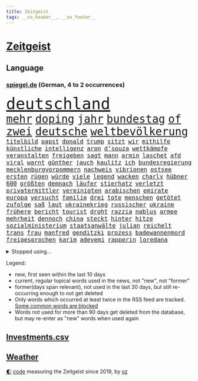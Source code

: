 ```yaml
---
title: Zeitgeist
tags: __no_header__, __no_footer__
---
```


# [Zeitgeist](https://oliz.io/zeitgeist/)

## Language

<h3><a href="https://www.spiegel.de" target="_blank">spiegel.de</a> (German, 4 to 2 occurrences)</h3>
<p style="font-family:monospace">
<span style="font-size:32pt"><a href="news_links.html#deutschland" class="current">deutschland</a></span>
<br>
<span style="font-size:22pt"><a href="news_links.html#mehr" class="current">mehr</a></span>
<span style="font-size:22pt"><a href="news_links.html#doping" class="current">doping</a></span>
<span style="font-size:22pt"><a href="news_links.html#jahr" class="current">jahr</a></span>
<span style="font-size:22pt"><a href="news_links.html#bundestag" class="current">bundestag</a></span>
<span style="font-size:22pt"><a href="news_links.html#of" class="current">of</a></span>
<span style="font-size:22pt"><a href="news_links.html#zwei" class="current">zwei</a></span>
<span style="font-size:22pt"><a href="news_links.html#deutsche" class="current">deutsche</a></span>
<span style="font-size:22pt"><a href="news_links.html#weltbevölkerung" class="current">weltbevölkerung</a></span>
<br>
<span style="font-size:12pt"><a href="news_links.html#titelbild" class="new">titelbild</a></span>
<span style="font-size:12pt"><a href="news_links.html#papst" class="current">papst</a></span>
<span style="font-size:12pt"><a href="news_links.html#donald" class="current">donald</a></span>
<span style="font-size:12pt"><a href="news_links.html#trump" class="current">trump</a></span>
<span style="font-size:12pt"><a href="news_links.html#sitzt" class="current">sitzt</a></span>
<span style="font-size:12pt"><a href="news_links.html#wir" class="current">wir</a></span>
<span style="font-size:12pt"><a href="news_links.html#mithilfe" class="current">mithilfe</a></span>
<span style="font-size:12pt"><a href="news_links.html#künstliche" class="current">künstliche</a></span>
<span style="font-size:12pt"><a href="news_links.html#intelligenz" class="current">intelligenz</a></span>
<span style="font-size:12pt"><a href="news_links.html#aron" class="new">aron</a></span>
<span style="font-size:12pt"><a href="news_links.html#d’souza" class="new">d’souza</a></span>
<span style="font-size:12pt"><a href="news_links.html#wettkämpfe" class="current">wettkämpfe</a></span>
<span style="font-size:12pt"><a href="news_links.html#veranstalten" class="new">veranstalten</a></span>
<span style="font-size:12pt"><a href="news_links.html#freigeben" class="current">freigeben</a></span>
<span style="font-size:12pt"><a href="news_links.html#sagt" class="current">sagt</a></span>
<span style="font-size:12pt"><a href="news_links.html#mann" class="current">mann</a></span>
<span style="font-size:12pt"><a href="news_links.html#armin" class="current">armin</a></span>
<span style="font-size:12pt"><a href="news_links.html#laschet" class="current">laschet</a></span>
<span style="font-size:12pt"><a href="news_links.html#afd" class="current">afd</a></span>
<span style="font-size:12pt"><a href="news_links.html#viral" class="current">viral</a></span>
<span style="font-size:12pt"><a href="news_links.html#warnt" class="current">warnt</a></span>
<span style="font-size:12pt"><a href="news_links.html#günther" class="current">günther</a></span>
<span style="font-size:12pt"><a href="news_links.html#jauch" class="current">jauch</a></span>
<span style="font-size:12pt"><a href="news_links.html#kaulitz" class="new">kaulitz</a></span>
<span style="font-size:12pt"><a href="news_links.html#ich" class="current">ich</a></span>
<span style="font-size:12pt"><a href="news_links.html#bundesregierung" class="current">bundesregierung</a></span>
<span style="font-size:12pt"><a href="news_links.html#mecklenburgvorpommern" class="current">mecklenburgvorpommern</a></span>
<span style="font-size:12pt"><a href="news_links.html#nachweis" class="current">nachweis</a></span>
<span style="font-size:12pt"><a href="news_links.html#vibrionen" class="new">vibrionen</a></span>
<span style="font-size:12pt"><a href="news_links.html#ostsee" class="current">ostsee</a></span>
<span style="font-size:12pt"><a href="news_links.html#ersten" class="current">ersten</a></span>
<span style="font-size:12pt"><a href="news_links.html#rügen" class="current">rügen</a></span>
<span style="font-size:12pt"><a href="news_links.html#würde" class="current">würde</a></span>
<span style="font-size:12pt"><a href="news_links.html#viele" class="current">viele</a></span>
<span style="font-size:12pt"><a href="news_links.html#legend" class="new">legend</a></span>
<span style="font-size:12pt"><a href="news_links.html#wacken" class="new">wacken</a></span>
<span style="font-size:12pt"><a href="news_links.html#charly" class="new">charly</a></span>
<span style="font-size:12pt"><a href="news_links.html#hübner" class="new">hübner</a></span>
<span style="font-size:12pt"><a href="news_links.html#600" class="current">600</a></span>
<span style="font-size:12pt"><a href="news_links.html#größten" class="current">größten</a></span>
<span style="font-size:12pt"><a href="news_links.html#demnach" class="current">demnach</a></span>
<span style="font-size:12pt"><a href="news_links.html#läufer" class="current">läufer</a></span>
<span style="font-size:12pt"><a href="news_links.html#stierhatz" class="new">stierhatz</a></span>
<span style="font-size:12pt"><a href="news_links.html#verletzt" class="current">verletzt</a></span>
<span style="font-size:12pt"><a href="news_links.html#privatermittler" class="current">privatermittler</a></span>
<span style="font-size:12pt"><a href="news_links.html#vereinigten" class="current">vereinigten</a></span>
<span style="font-size:12pt"><a href="news_links.html#arabischen" class="current">arabischen</a></span>
<span style="font-size:12pt"><a href="news_links.html#emirate" class="current">emirate</a></span>
<span style="font-size:12pt"><a href="news_links.html#europa" class="current">europa</a></span>
<span style="font-size:12pt"><a href="news_links.html#versucht" class="current">versucht</a></span>
<span style="font-size:12pt"><a href="news_links.html#familie" class="current">familie</a></span>
<span style="font-size:12pt"><a href="news_links.html#drei" class="current">drei</a></span>
<span style="font-size:12pt"><a href="news_links.html#tote" class="current">tote</a></span>
<span style="font-size:12pt"><a href="news_links.html#menschen" class="current">menschen</a></span>
<span style="font-size:12pt"><a href="news_links.html#getötet" class="current">getötet</a></span>
<span style="font-size:12pt"><a href="news_links.html#zufolge" class="current">zufolge</a></span>
<span style="font-size:12pt"><a href="news_links.html#saß" class="current">saß</a></span>
<span style="font-size:12pt"><a href="news_links.html#laut" class="current">laut</a></span>
<span style="font-size:12pt"><a href="news_links.html#ukrainekrieg" class="current">ukrainekrieg</a></span>
<span style="font-size:12pt"><a href="news_links.html#russischer" class="current">russischer</a></span>
<span style="font-size:12pt"><a href="news_links.html#ukraine" class="current">ukraine</a></span>
<span style="font-size:12pt"><a href="news_links.html#frühere" class="current">frühere</a></span>
<span style="font-size:12pt"><a href="news_links.html#bericht" class="current">bericht</a></span>
<span style="font-size:12pt"><a href="news_links.html#tourist" class="current">tourist</a></span>
<span style="font-size:12pt"><a href="news_links.html#droht" class="current">droht</a></span>
<span style="font-size:12pt"><a href="news_links.html#razzia" class="current">razzia</a></span>
<span style="font-size:12pt"><a href="news_links.html#nablus" class="current">nablus</a></span>
<span style="font-size:12pt"><a href="news_links.html#armee" class="current">armee</a></span>
<span style="font-size:12pt"><a href="news_links.html#mehrheit" class="current">mehrheit</a></span>
<span style="font-size:12pt"><a href="news_links.html#dennoch" class="current">dennoch</a></span>
<span style="font-size:12pt"><a href="news_links.html#china" class="current">china</a></span>
<span style="font-size:12pt"><a href="news_links.html#steckt" class="current">steckt</a></span>
<span style="font-size:12pt"><a href="news_links.html#hinter" class="current">hinter</a></span>
<span style="font-size:12pt"><a href="news_links.html#hitze" class="current">hitze</a></span>
<span style="font-size:12pt"><a href="news_links.html#sozialministerium" class="new">sozialministerium</a></span>
<span style="font-size:12pt"><a href="news_links.html#staatsanwälte" class="current">staatsanwälte</a></span>
<span style="font-size:12pt"><a href="news_links.html#julian" class="current">julian</a></span>
<span style="font-size:12pt"><a href="news_links.html#reichelt" class="current">reichelt</a></span>
<span style="font-size:12pt"><a href="news_links.html#trans" class="current">trans</a></span>
<span style="font-size:12pt"><a href="news_links.html#frau" class="current">frau</a></span>
<span style="font-size:12pt"><a href="news_links.html#manfred" class="current">manfred</a></span>
<span style="font-size:12pt"><a href="news_links.html#genditzki" class="current">genditzki</a></span>
<span style="font-size:12pt"><a href="news_links.html#prozess" class="current">prozess</a></span>
<span style="font-size:12pt"><a href="news_links.html#badewannenmord" class="new">badewannenmord</a></span>
<span style="font-size:12pt"><a href="news_links.html#freigesprochen" class="current">freigesprochen</a></span>
<span style="font-size:12pt"><a href="news_links.html#karim" class="current">karim</a></span>
<span style="font-size:12pt"><a href="news_links.html#adeyemi" class="current">adeyemi</a></span>
<span style="font-size:12pt"><a href="news_links.html#rapperin" class="current">rapperin</a></span>
<span style="font-size:12pt"><a href="news_links.html#loredana" class="new">loredana</a></span>
</p>
<details>
<summary>Stopped using...</summary>
<p class="former" style="font-size:12pt">
einiges(988) führerschein(988) gestohlen(988) hsv(988) private(987) durchsucht(986) klimaneutral(986) manchen(986) präsentieren(986) sebastian(986) unabhängigkeit(986) vs(986) alkohol(985) ausnahmen(985) figur(985) richten(985) geholt(984) kämpfte(984) künftigen(984) premierminister(984) provinz(984) wettbewerb(984) überwinden(984) bitten(983) demokraten(983) falls(983) frankfurter(983) freiheit(983) herbert(983) kamera(983) kauft(983) literatur(983) verkündet(983) vorsitzenden(983) wolfgang(983) aufnehmen(982) botschaften(982) breitet(982) forderungen(982) leichter(982) phase(982) präsidentschaftswahl(982) schnee(982) taten(982) trennt(982) zweiter(982) ausbruch(981) gefährlichen(981) tore(981) usamerikaner(981) weitergeht(981) allianz(980) bull(980) fliehen(980) red(980) regierungschefs(980) 50000(979) esken(979) geklärt(979) gerhard(979) hebt(979) miteinander(979) niederländische(979) passen(979) planen(979) saskia(979) weltweite(979) arbeitnehmer(978) benzin(978) beschwerden(978) dachte(978) hölle(978) islamischer(978) kochinstitut(978) kreis(978) künftige(978) teslachef(978) vermuten(978) vorübergehend(978) wenden(978) bilden(977) geschickt(977) lüge(977) publikum(977) rassistischen(977) schien(977) anschließend(976) freilassung(976) kochen(976) negativ(976) richtet(976) vergangenheit(976) anlass(975) langen(975) unterstützer(975) jahrhundert(974) null(974) beleidigt(973) big(973) börse(973) spanischen(973) stadion(973) texas(973) beschuldigt(972) half(972) klimapolitik(972) weite(972) ägypten(972) debakel(971) fit(971) sowie(971) design(970) erkrankt(970) erkrankung(970) vorstellen(970) geflogen(969) patient(969) verspielt(969) zerstören(969) bande(968) überraschung(968) kinos(967) potsdam(967) spektakuläre(967) demokratische(966) überholt(966) aufhalten(964) mehrfach(964) führenden(963) gang(963) raumstation(962) auflagen(961) mission(961) republik(961) hinten(959) iss(959) chats(958) erwischt(958) nasa(958) schießen(958) letztes(957) entscheidet(956) erstochen(955) heftiger(954) kindheit(952) kokain(951) einig(950) atomkraft(947) schwung(945) hinweis(943) katharina(942) annäherung(938) kongress(936) kontert(936) tuchel(935) nächstes(932) drohne(931) sprit(926) zusätzliche(917) größe(915) nick(899) vormarsch(859) notstand(841) medaille(838) rein(835) happy(824) athen(820) verlag(793) kubicki(789) werte(787) unfälle(771) lediglich(766) aachen(739) jahresende(739) darstellung(734) ministerin(725) inflationsrate(720) grundsätzlich(715) schrumpft(712) autoren(708) verbunden(707) fossilen(690) kollision(685) inszenieren(684) analysten(676) norwegischen(672) löschen(671) musks(670) king(658) gefiel(647) harris(645) gleichen(639) boss(634) dokumentiert(633) schnelles(632) schränkt(626) medwedew(624) bedrängnis(623) demo(623) ampelregierung(617) zurückgezogen(612) siebten(609) spürbar(608) verbraucherpreise(595) lädt(594) gestört(589) stadtteil(587) königreich(580) reine(579) rande(576) museen(569) aktivistinnen(567) laura(567) pech(566) taucht(566) bundesfinanzminister(565) außenministerium(562) promis(561) emotional(559) explodieren(558) zufall(558) aussetzen(557) kanal(555) frühe(543) waffenlieferungen(534) influencerin(533) klara(533) asien(532) kitas(532) kahn(525) ring(525) match(524) pekings(504) dresdner(499) lawrow(496) verantwortlichen(495) premierministerin(492) oppositionellen(489) vereinigung(479) silber(478) indischen(477) triumphiert(477) terror(476) beschuldigten(467) kriegszeiten(464) profitierte(463) unsicher(461) finnische(458) kasse(456) moldau(452) ansturm(443) herrschte(440) ball(438) schwerverletzte(426) öpnv(425) besetzen(417) übergriffen(416) versöhnung(414) enkel(409) jubel(406) mordfall(401) empfohlen(399) computer(397) unterlagen(397) wehrte(395) brennende(393) gelobt(393) vereidigt(392) waggons(391) angeschlagenen(390) ausgebaut(390) hadert(388) ausgezahlt(386) diejenigen(383) empfehlungen(380) irgendwann(376) therapien(376) 22jähriger(375) anhaltende(375) jimmy(373) joshua(373) kimmich(373) youtube(373) senegal(372) drin(370) gegenwart(369) berüchtigten(368) geschrumpft(368) weltrekord(367) attraktiver(363) bewiesen(363) dfbteam(361) lena(361) schrumpfen(361) instrument(360) thüringens(360) bewusstsein(354) verzeichnet(353) deutsch(352) spdchefin(352) entfernen(350) entschuldigen(349) anruf(348) barrikaden(347) kontroversen(346) völker(344) major(341) vernichtet(337) dach(334) innenstadt(333) eingestürzt(331) drehten(330) haftstrafen(329) schönheitsideale(328) dankbar(325) eingebracht(324) erstaunliche(324) korrekt(324) untergrund(324) zugverkehr(324) farce(323) schlimmeres(323) schied(318) fronten(317) regensburg(316) beleidigungen(314) üblich(314) durchs(311) mithalten(308) grab(307) haken(305) heikle(304) strenge(303) stromausfälle(303) größeres(302) 63(299) 05(297) gratuliert(294) töne(293) brisante(292) erzeugt(290) skizziert(290) kommunikation(288) lettland(288) anfangs(287) gratis(286) eingreifen(285) kriminalität(283) umgekehrt(277) bulgarien(275) abermals(274) achtelfinale(274) ausgenutzt(274) indiens(274) kinderpornografie(274) gegenangriff(273) stemmen(273) ausgestattet(272) branchen(272) fa(272) salihamidžić(272) schafften(272) militärexperte(269) spiegelrecherche(268) befreiten(267) grenzgebiet(266) nachweisen(266) kollege(265) brutalität(263) rückschlägen(263) floridas(262) gerichtet(261) überraschte(257) elbphilharmonie(256) dahintersteckt(255) hit(255) wiebke(253) parolen(251) langes(250) regionalbahn(246) 23jährige(245) gefangenen(245) tatortvote(245) finanzmärkte(244) carter(242) schauplatz(241) neuheiten(240) geliebten(239) taucher(239) desinformation(236) wwf(236) autohersteller(235) tiefpunkt(234) absolviert(233) gegessen(233) gewehrt(233) mine(233) sam(233) begeisterte(231) umfassende(231) überzeugte(230) abonnenten(229) aufsichtsrat(228) galeria(228) karstadt(228) kaufhof(228) spacex(228) teheraner(225) geschaffen(224) kremlgegner(223) mächte(223) prangert(223) erleichterung(222) nächtlichen(222) zulassen(222) zusammenstößen(222) boeing(218) düstere(218) beschert(217) fieber(217) as(216) basf(216) bewirken(215) blockaden(215) geheim(213) grenzregion(213) haag(213) spdvorsitzende(213) wahlniederlage(212) 14jähriger(211) einstige(211) enttarnt(211) überfahrt(211) berühmteste(210) düster(210) uskongress(210) klimaproteste(207) ibizaaffäre(206) hill(205) johnny(205) feind(203) süß(203) technologien(203) 1991(202) fenster(202) saarlouis(202) abwehr(201) 47(199) fotograf(199) schiebt(199) kleineren(198) organisatoren(198) asiatische(197) familiennewsletter(197) tvmoderatorin(197) wechselte(197) jüdischen(196) todesurteil(196) überzeugen(195) berühmter(194) djokovic(194) geringen(194) check(193) indigene(193) tennisspieler(193) dunkelheit(191) strafanzeige(191) südchinesischen(190) berufsaussichten(189) verschafft(189) what(189) charts(188) duda(188) darm(187) eroller(187) fachkräften(187) verbrennungen(187) internationalem(186) segeln(186) terrorisiert(186) warnstreik(185) immobilie(184) steine(184) wiegelt(183) dreier(182) grand(182) schulsystem(182) überholen(181) barrel(180) unglaublich(180) abgewiesen(179) spender(179) änderung(179) mexikos(178) pedro(178) freigelassen(175) gefälschten(175) umstrittenes(175) 70000(174) abgeschossen(174) benötigte(174) jener(174) stärkeren(173) heller(172) nachgegeben(171) salat(171) day(170) krankenstand(170) mitgliedschaft(170) nepal(170) stücke(170) blutige(168) liefen(168) satellitenbild(168) überflüssig(167) venedig(166) eroberung(165) lecker(165) rüstet(165) oppositionspolitiker(163) hilfsorganisation(162) unpünktlich(162) einträge(161) herrlich(161) zlatan(161) cannes(160) gestaltet(160) kreativer(160) ausbreitung(159) ausstand(157) eingestiegen(157) muslime(157) selbstverständnis(157) grünenchefin(155) ricarda(155) zirkus(155) flugverkehr(154) meistern(154) bakterien(153) zukommen(151) fernando(150) flaschen(150) outfits(150) gemessen(149) natosoldaten(149) mafia(148) 270(147) dramen(146) gewaltsame(146) erkannt(145) krebsdiagnose(145) macher(145) openai(145) 1968(144) rock(144) amtierende(143) menschlichen(143) vermeintlichen(142) gezielte(141) hoffe(140) trio(140) entwickler(139) geschult(139) mittwochmorgen(139) wiederzufinden(139) biene(138) esstisch(138) pamela(138) verbrennt(138) vierteljahrhundert(138) dame(136) gravierende(136) anklagen(135) genre(135) auszeichnungen(134) landwirtschaftsminister(134) aufbauen(132) jubelten(132) jubiläum(132) laufbahn(132) lloyd(131) gesetzlichen(130) highlight(130) vorläufige(130) zahlungsausfall(130) erleiden(129) republica(129) vizepräsidenten(129) aussetzung(128) gramm(128) milliardensumme(128) bluttat(127) lautstark(127) sportvorstand(127) maximilian(126) reiz(126) abramspanzern(125) jährt(125) kürze(125) pilotprojekt(125) thorsten(125) mysteriöser(124) viertes(124) bemerkt(123) hasan(123) oberleitung(123) ankündigt(122) azubis(122) milliardärs(122) verbrannt(122) hinspiel(121) mitgeschleift(121) mykolajiw(121) sparsamer(121) kampfjetlieferungen(120) verursachen(120) zurückhaltend(120) mount(119) unterdrückt(119) 150000(118) zombies(118) politikwissenschaftler(117) lebensweise(116) malizia(116) rendiwagner(116) schwerem(116) wölfe(116) anschlüsse(115) berlinkreuzberg(115) diäten(115) einheimischen(115) mangelhafter(115) premiers(115) sicherheitsexpertin(115) alonso(113) grenzschutz(113) kommentare(113) spiegelrecherchen(113) wettbewerbe(113) amtskollege(112) objekt(112) profifußballer(112) reuter(112) sanfter(112) überwachungskameras(112) angestellter(111) gala(111) bestritt(110) heidi(110) komplizen(108) großmächte(107) nützt(107) sportliche(107) studiert(107) umstellung(107) vollständiger(107) weitergegeben(107) aktiver(106) anhand(106) eure(106) kampfansage(106) 15jährigen(105) dortmunds(105) lächeln(105) sandhausen(105) south(105) wahllokal(105) grünenvorsitzende(104) tennisprofi(104) wählerinnen(104) ankommen(103) eingeräumt(103) autorennen(102) chemnitz(102) grubenunglück(102) fulda(101) glaube(101) suspendierung(101) großmacht(100) höcke(100) sau(100) bayerntrainer(99) erinnerungsstücke(99) superreichen(99) verteidigte(99) weltgrößte(99) atomare(98) auszählung(98) begangen(98) funke(98) heinz(98) sekunde(98) werkzeug(98) leuchtete(97) stahl(97) nass(96) optionen(96) 55jährige(95) betreiben(95) pokalfinale(94) unweit(94) vergiftung(94) begünstigt(93) türkischer(93) hochamt(92) umzugehen(92) ölraffinerie(92) bausparvertrag(91) boston(91) gasheizungen(91) horrende(91) nationalisten(91) roller(91) urteilte(91) wohnungsbrand(91) wärmewende(91) aktie(90) dreißigerjahren(90) energieexpertin(90) erholen(90) kalkül(90) kümmert(90) lübeck(90) nutze(90) strahlt(90) beschreiben(89) from(89) genres(89) kippte(89) konstante(89) linkenikone(89) 35jähriger(88) 39jährige(88) aneinandergeraten(88) badum(88) bahnstrecke(88) durchsuchte(88) protestaktion(88) arschloch(87) herausgabe(87) pumpt(87) türken(87) türkinnen(87) wasserwerfer(87) zeitnah(87) doskozil(86) grunderwerbsteuer(86) haustiere(86) kopfschütteln(86) lettlands(86) losgehen(86) marschflugkörpern(86) prowestliche(86) betrunkener(85) ferrari(85) krach(85) normaler(85) regionale(85) verhinderte(85) wiederum(85) arminia(84) aufgeklärt(84) kürzestmögliche(84) rechtecks(84) startzielsieg(84) unregelmäßigkeiten(84) unverzüglich(84) usbanken(84) ausschreibung(83) aussteigt(83) einflussnahme(83) einwände(83) hitchcock(83) straftat(83) wettrennen(83) außergewöhnliche(82) bewertungen(82) herausforderer(82) jungfernflug(82) kemal(82) kılıçdaroğlu(82) leber(82) sanierung(82) vergangenem(82) wappnen(82) angeregt(81) edin(81) kaufkraft(81) kettenreaktion(81) kompetenzen(81) linksextremen(81) revidieren(81) schlagersänger(81) sensiblen(81) terzić(81) umweltministerium(81) unokinderhilfswerk(81) absatz(80) gesten(80) reißenden(80) unfassbare(80) vollmundig(80) großmanöver(79) lava(79) letztlich(79) sackgasse(79) spuckt(79) strahlte(79) wirksam(79) 111(78) fehlern(78) fluggesellschaften(78) fluggäste(78) hauskäufer(78) ibrahimović(78) kaufhauskonzern(78) niederländischer(78) tätern(78) zivilgesellschaft(78) astronomie(77) dörfern(77) heimlich(77) lobte(77) revolutionär(77) spiegeltalk(77) verfolgte(77) western(77) zürnt(77) aktiven(76) angereist(76) daniil(76) doppelmoral(76) dorsten(76) drama(76) erzbistums(76) jammert(76) verharmlosen(76) barça(75) grönemeyer(75) präsidentenberater(75) usbörsenaufsicht(75) zentrales(75) bergretter(74) boomt(74) flüssiggasterminals(74) gestimmt(74) höhenflug(74) list(74) modi(74) spiegelevent(74) taiwans(74) beharrt(73) glas(73) haftbefehle(73) kopfverletzungen(73) lockern(73) umgekippt(73) vorhat(73) völkerrechtlich(73) indopazifik(72) verwickelt(72) woanders(72) getrennte(71) pauschales(71) reichten(71) schwankt(71) späteren(71) torjägerin(71) aggression(70) dreh(70) fumio(70) gespalten(70) kishida(70) klos(70) oberhand(70) turbulenten(70) erwirtschaftet(69) fernzüge(69) fotoprojekt(69) schwachstelle(69) waage(69) abflug(68) eilantrag(68) kleinflugzeug(68) twitters(68) ag(67) ausbilder(67) eintreffen(67) eisfrei(67) lea(67) leisem(67) schüller(67) gesprächs(66) hamill(66) rückhalt(66) schlafmodus(66) skywalker(66) argumenten(65) aufschwung(65) auszubildende(65) fertigstellung(65) firmenwert(65) großfamilien(65) konzentrieren(65) peinlichkeiten(65) zugezogen(65) 62jähriger(64) alexandria(64) beziehen(64) kinderwunsch(64) linkenchef(64) manta(64) ocasiocortez(64) pellets(64) sbahnen(64) til(64) vorpommern(64) wolfsburger(64) zwoter(64) 1100(63) award(63) bezwingt(63) hirnverletzungen(63) oberdorf(63) ruhige(63) taschenbuch(63) umgekippte(63) zermürben(63) abgewendet(62) automarke(62) bekämpfung(62) leitplanken(62) samuel(62) schweiger(62) ties(62) windige(62) zugegangen(62) 1945(61) birgt(61) funktioniere(61) gras(61) niedrigen(61) staatspleite(61) unfreundlichen(61) usbehörden(61) 125(60) boulevardmedien(60) hoeneß(60) kolo(60) mailänder(60) muani(60) niedergestochen(60) personalien(60) randal(60) spdspitze(60) übernähme(60) depp(59) forsberg(59) lebenszeichen(59) mitschnitt(59) sterbende(59) verzehrt(59) energetische(58) enkeltrick(58) landeten(58) nationalkonservative(58) zanken(58) anklageschrift(57) auszurichten(57) energieberater(57) genutzte(57) leclerc(57) motorradfahrer(57) renommierter(57) versetzte(57) chaotisch(56) fisch(56) joggers(56) millionensumme(56) raketenbeschuss(55) regnen(55) rekordzahl(55) tolle(55) antisemit(54) befand(54) beleidigung(54) eingeschlagen(54) friede(54) gegenmaßnahmen(54) schwerwiegenden(54) bauwerk(53) honig(53) kleinem(53) river(53) straßburg(53) urlauber(53) erhitzt(52) gemüter(52) großoffensive(52) haufen(52) linkedin(52) nachrichtenagenturen(52) normalen(52) personalie(52) pfeiler(52) bots(51) christie(51) diskriminierenden(51) erstem(51) kriegsschiff(51) lokaler(51) nebentätigkeiten(51) protestwelle(51) affront(50) analyst(50) branchenriesen(50) cduabgeordnete(50) hirntot(50) riad(50) christen(49) juristen(49) kannibale(49) mandanten(49) shangfu(49) beschmiert(48) erhoffen(48) frontscheibe(48) gegnerinnen(48) marge(48) matchbälle(48) saisonfinale(48) smarte(48) tarif(48) allgemeinen(47) girls(47) kokainschmuggel(47) abfedern(46) arktis(46) ausmacht(46) belgorod(46) erging(46) fahndung(46) girl(46) mané(46) nbaplayoffs(46) oberpfalz(46) sadio(46) tvansprache(46) belgische(45) strukturen(45) tieferen(45) türkeiwahl(45) auskommen(44) gleicher(44) königsfamilie(44) mitarbeitenden(44) plastikmüll(44) statistisches(44) three(44) unübersichtlich(44) vergeltung(44) cumexuntersuchungsausschuss(43) erdbeeren(43) europapokal(43) starlink(43) wohlwollend(43) 118(42) download(42) evakuierung(42) klausuren(42) körperteile(42) mathe(42) seniorin(42) uli(42) unterschreibt(42) weitreichende(42) geht's(41) geschwindigkeit(41) österreicher(41) altersgenossen(40) austin(40) freistellung(40) kugeln(40) toilettenhäuschen(40) vizeparteichef(40) weeknd(40) winkt(40) 15jährige(39) alkoholisiert(39) ausgeblieben(39) comebacks(39) schmutzige(39) science(39) souverän(39) europaabgeordnete(38) extinction(38) münchnern(38) regisseurin(38) that(38) uspräsidentschaftswahlen(38) zahlungsunfähigkeit(38) anreize(37) behält(37) bezweckt(37) branchenangaben(37) jüngerer(37) radikalisierung(37) trainings(37) zahn(37) anfertigung(36) coronahilfen(36) einschlugen(36) hainer(36) kriegsland(36) kundinnen(36) lesart(36) schmerzhafte(36) spieltage(36) vorlage(36) aufzuklären(35) ken(35) kindesmissbrauchs(35) nuklearwaffen(35) prognostiziert(35) redbullerfolg(35) stagniert(35) strafverfolger(35) taschenbücher(35) vorgesetzten(35) zwillingstöchter(35) belgrad(34) debattencheck(34) herum(34) institute(34) macs(34) ableger(33) hakutor(33) hdp(33) meerjungfrau(33) mittelschwere(33) reallöhne(33) schlägerei(33) siebtes(33) asiens(32) belastende(32) fünfeinhalb(32) germain(32) holcimprb(32) niedergeschrieben(32) qualifikation(32) spitzenjob(32) strippenzieher(32) auftritte(31) demirtaş(31) glasner(31) hyperschallrakete(31) iphones(31) saint(31) scharfer(31) selahattin(31) lago(30) maggiore(30) rechter(30) tathergang(30) 59jähriger(29) amtskollegin(29) balkan(29) enttäuschten(29) frodeno(29) helllichten(29) monarchen(29) perthes(29) titelseiten(29) anschlägen(28) brandanschlag(28) erstreckte(28) habeckministerium(28) heilige(28) inhaftierte(28) milliardendefizit(28) seehofer(28) skandieren(28) white(28) yeboah(28) berufsorientierung(27) merken(27) nazi(27) pilot(27) wolfsburgerinnen(27) zero(27) absolvieren(26) asylbewerberheim(26) betrunkenen(26) familiären(26) koloniales(26) rekrutiert(26) sudans(26) iv(25) vermeidbar(25) wählern(25) abgeführt(24) ausgebuht(24) euland(24) gauff(24) jüdischer(24) meisterfeier(24) ozeane(24) trab(24) abgekommen(23) absetzung(23) asylanträgen(23) beruft(23) billie(23) eilish(23) motivierte(23) brachen(22) d'italia(22) drehbuchautor(22) ethnischen(22) everest(22) gesamtwertung(22) giro(22) heinzchristian(22) rängen(22) rätselhafter(22) strache(22) bodyguard(21) eishockeywm(21) fpöchefs(21) krabbeln(21) provokant(21) spielplatz(21) terrorgruppe(21) wutrede(21) befassen(20) einlage(20) geschaut(20) organspende(20) ostanatolien(20) pessimistisch(20) ranken(20) schiffswrack(20) unfreiwillig(20) acker(19) anhaltenden(19) ausschließen(19) co₂emissionen(19) denkwürdigen(19) ermöglicht(19) glänzt(19) juri(19) niere(19) verhärtet(19) abfall(18) ausreichen(18) bekanntes(18) blindgänger(18) butler(18) demoralisiert(18) eigenheime(18) enthoben(18) entsendet(18) register(18) rettungsversuch(18) atemnot(17) beteiligen(17) gutgetan(17) schuldenobergrenze(17) strategisch(17) ankurbeln(16) beschnitten(16) brüste(16) bundesligafinale(16) finger(16) ford(16) gestrandet(16) harrison(16) ilja(16) nachfolgenden(16) regierungsflieger(16) relegation(16) sonderbeauftragten(16) viertklässler(16) bebra(15) gerichtssaal(15) herausfinden(15) kampfjetpiloten(15) populärsten(15) toxisch(15) turbine(15) gegners(14) gruppierung(14) herrn(14) johnsons(14) lachen(14) leidtragenden(14) luftangriffen(14) meistertitel(14) moor(14) popp(14) triumphierte(14) unerwünschte(14) wracks(14) zweimaligen(14) einverstanden(13) entwicklerkonferenz(13) meisterschale(13) tonnenweise(13) vizevorsitzenden(13) wahlberechtigten(13) zerschmetterte(13) ökonomischen(13) überfälle(13) handgemenge(12) anwesend(11) fighters(11) foo(11) millionenschaden(11) quadratmeter(11) unfallort(11)
</p>
</details>
<p>Legend:
<ul>
<li><span class="new">new</span>, first seen within the last 10 days</li>
<li><span class="current">current</span>, regular topical words used in the news, not "new", not "former"</li>
<li><span class="former">former(days span relevant)</span>, not used in the last 30 days, but still re-occurring enough to not get deleted</li>
<li>Only words which occurred at least twice in the RSS feed are tracked. <a href="language/filters.py">Some common words are blocked</a></li>
<li>Words not used for more than 90 days get deleted from the database, but may re-enter as "new" words when used again</li>
</ul>
</p>

## [Investments](investments.html)[.csv](investments.csv)

## [Weather](weather.html)

<footer>
<a href="javascript:toggleTheme()" class="nav">🌓</a>
<a href="https://github.com/ooz/zeitgeist">code</a> measuring the Zeitgeist since 2019, by <a href="https://oliz.io">oz</a>
</footer>
